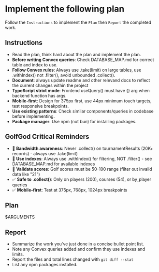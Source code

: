 # Implement the following plan

Follow the `Instructions` to implement the `Plan` then `Report` the completed work.

## Instructions

- Read the plan, think hard about the plan and implement the plan.
- **Before writing Convex queries**: Check DATABASE_MAP.md for correct table and index to use.
- **Follow Convex rules**: Always use .take(limit) on large tables, use .withIndex() not .filter(), avoid unbounded .collect().
- **Document**: always update readme and other relevand docs to reflect the current changes within the project
- **TypeScript strict mode**: Frontend useQuery() must have {} arg when backend function has args.
- **Mobile-first**: Design for 375px first, use 44px minimum touch targets, test responsive breakpoints.
- **Use existing patterns**: Check similar components/queries in codebase before implementing.
- **Package manager**: Use npm (not bun) for installing packages.

## GolfGod Critical Reminders

- 🚨 **Bandwidth awareness**: Never .collect() on tournamentResults (20K+ records) - always use .take(limit)
- 🚨 **Use indexes**: Always use .withIndex() for filtering, NOT .filter() - see DATABASE_MAP.md for available indexes
- 🚨 **Validate scores**: Golf scores must be 50-100 range (filter out invalid data like "21")
- ✅ **Safe to .collect()**: Only on players (200), courses (54), or by_player queries
- ✅ **Mobile-first**: Test at 375px, 768px, 1024px breakpoints

## Plan

$ARGUMENTS

## Report

- Summarize the work you've just done in a concise bullet point list.
- Note any Convex queries added and confirm they use indexes and limits.
- Report the files and total lines changed with `git diff --stat`
- List any npm packages installed.
